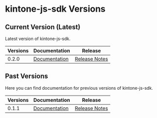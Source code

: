 # kintone-js-sdk Versions

## Current Version (Latest)
Latest version of kintone-js-sdk.

| Versions| Documentation| Release| 
| --- | --- | --- | 
| 0.2.0| [Documentation](../)| [Release Notes](https://github.com/kintone/kintone-js-sdk/releases/tag/v0.2.0)|

## Past Versions
Here you can find documentation for previous versions of kintone-js-sdk.

| Versions| Documentation| Release| 
| --- | --- | --- |
| 0.1.1| [Documentation](../../0.1.1/)| [Release Notes](https://github.com/kintone/kintone-js-sdk/releases/tag/v0.1.1)|